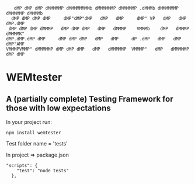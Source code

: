 ```

   dMP dMP dMP dMMMMMP dMMMMMMMMb dMMMMMMP dMMMMMP .dMMMb dMMMMMMP dMMMMMP dMMMMb
  dMP dMP dMP dMP     dMP"dMP"dMP   dMP   dMP     dMP" VP   dMP   dMP     dMP.dMP
 dMP dMP dMP dMMMP   dMP dMP dMP   dMP   dMMMP    VMMMb    dMP   dMMMP   dMMMMK"
dMP.dMP.dMP dMP     dMP dMP dMP   dMP   dMP     dP .dMP   dMP   dMP     dMP"AMF
VMMMPVMMP" dMMMMMP dMP dMP dMP   dMP   dMMMMMP  VMMMP"   dMP   dMMMMMP dMP dMP
```

# WEMtester

## A (partially complete) Testing Framework for those with low expectations

In your project run:

```
npm install wemtester
```

Test folder name = 'tests'

In project => package.json

```
"scripts": {
    "test": "node tests"
  },
```
